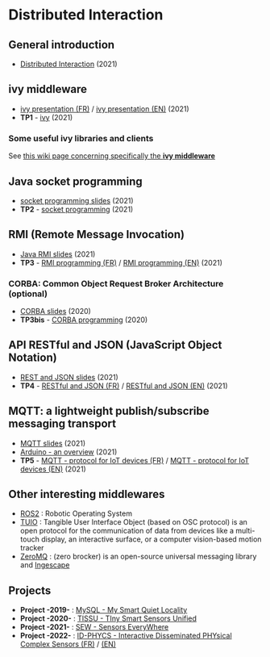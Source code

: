 # Distributed Interaction

## General introduction
* [Distributed Interaction](https://github.com/truillet/upssitech/blob/master/SRI/3A/ID/Cours/ID_intro_2022.pdf) (2021)

## ivy middleware
* [ivy presentation (FR)](https://github.com/truillet/upssitech/blob/master/SRI/3A/ID/Cours/C_ivy_2.5.pdf) / [ivy presentation (EN)](https://github.com/truillet/upssitech/blob/master/SRI/3A/ID/Cours/C_ivy_2.5en.pdf) (2021)
* **TP1** - [ivy](https://github.com/truillet/upssitech/blob/master/SRI/3A/ID/TP/TP_ivy.3.4.pdf) (2021)

### Some useful ivy libraries and clients ###
See [this wiki page concerning specifically the **ivy middleware**](https://github.com/truillet/ivy/blob/master/README.md)

## Java socket programming
* [socket programming slides](https://github.com/truillet/upssitech/blob/master/SRI/3A/ID/Cours/sockets_2021.pdf) (2021)
* **TP2** - [socket programming](https://github.com/truillet/upssitech/blob/master/SRI/3A/ID/TP/sockets_2.4.pdf) (2021)

## RMI (Remote Message Invocation)
* [Java RMI slides](https://github.com/truillet/upssitech/blob/master/SRI/3A/ID/Cours/RMI_2021.pdf) (2021)
* **TP3** - [RMI programming (FR)](https://github.com/truillet/upssitech/blob/master/SRI/3A/ID/TP/RMI-2_3.pdf) / [RMI programming (EN)](https://github.com/truillet/upssitech/blob/master/SRI/3A/ID/TP/RMI-2_3en.pdf) (2021)

### CORBA: Common Object Request Broker Architecture **(optional)**
* [CORBA slides](https://github.com/truillet/upssitech/blob/master/SRI/3A/ID/Cours/CORBA-2020.pdf) (2020)
* **TP3bis** - [CORBA programming](https://github.com/truillet/upssitech/blob/master/SRI/3A/ID/TP/CORBA-3.4.pdf) (2020)

## API RESTful and JSON (JavaScript Object Notation) 
* [REST and JSON slides](https://github.com/truillet/upssitech/blob/master/SRI/3A/ID/Cours/REST_JSON.pdf) (2021)
* **TP4** - [RESTful and JSON (FR)](https://github.com/truillet/upssitech/blob/master/SRI/3A/ID/TP/REST_JSON-1.6.pdf) / [RESTful and JSON (EN)](https://github.com/truillet/upssitech/blob/master/SRI/3A/ID/TP/REST_JSON-1.6en.pdf) (2021)

## MQTT: a lightweight publish/subscribe messaging transport
* [MQTT slides](https://github.com/truillet/upssitech/blob/master/SRI/3A/ID/Cours/MQTT.pdf) (2021)
* [Arduino - an overview](https://github.com/truillet/upssitech/blob/master/SRI/3A/ID/Cours/arduino_general.pdf) (2021)
* **TP5** - [MQTT - protocol for IoT devices (FR)](https://github.com/truillet/upssitech/blob/master/SRI/3A/ID/TP/MQTT-1.6.pdf) / [MQTT - protocol for IoT devices (EN)](https://github.com/truillet/upssitech/blob/master/SRI/3A/ID/TP/MQTT-1.6en.pdf)  (2021)


## Other interesting middlewares
* [ROS2](https://github.com/ros2) : Robotic Operating System
* [TUIO](https://www.tuio.org) : Tangible User Interface Object (based on OSC protocol) is an open protocol for the communication of data from devices like a multi-touch display, an interactive surface, or a computer vision-based motion tracker
* [ZeroMQ](https://zeromq.org) : (zero brocker) is an open-source universal messaging library and [Ingescape](https://github.com/zeromq/ingescape)

## Projects
* **Project -2019-** : [MySQL - My Smart Quiet Locality](https://github.com/truillet/upssitech/blob/master/SRI/3A/ID/TP/Projet-2019_v1.0.pdf)
* **Project -2020-** : [TISSU - TIny Smart Sensors Unified](https://github.com/truillet/upssitech/blob/master/SRI/3A/ID/TP/Projet-2020_v1.0.pdf)
* **Project -2021-** : [SEW - Sensors EveryWhere](https://github.com/truillet/upssitech/blob/master/SRI/3A/ID/TP/Projet-2021_v1.0.pdf)
* **Project -2022-** : [ID-PHYCS - Interactive Disseminated PHYsical Complex Sensors (FR)](https://github.com/truillet/upssitech/blob/master/SRI/3A/ID/TP/Projet-2022_v1.0.pdf) / [(EN)]()
